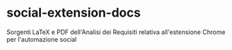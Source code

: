 # social-extension-docs
Sorgenti LaTeX e PDF dell'Analisi dei Requisiti relativa all'estensione Chrome per l'automazione social 
